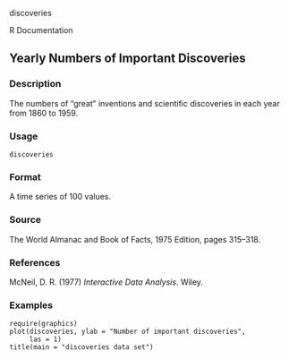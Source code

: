 discoveries

R Documentation

## Yearly Numbers of Important Discoveries

### Description

The numbers of “great” inventions and scientific discoveries in each year from
1860 to 1959.

### Usage

    discoveries

### Format

A time series of 100 values.

### Source

The World Almanac and Book of Facts, 1975 Edition, pages 315–318.

### References

McNeil, D. R. (1977) _Interactive Data Analysis_. Wiley.

### Examples

    
    require(graphics)
    plot(discoveries, ylab = "Number of important discoveries",
         las = 1)
    title(main = "discoveries data set")

